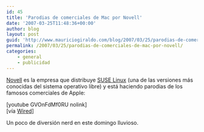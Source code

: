 ```yaml
---
id: 45
title: 'Parodias de comerciales de Mac por Novell'
date: '2007-03-25T11:48:36+00:00'
author: blog
layout: post
guid: 'http://www.mauriciogiraldo.com/blog/2007/03/25/parodias-de-comerciales-de-mac-por-novell/'
permalink: /2007/03/25/parodias-de-comerciales-de-mac-por-novell/
categories:
    - general
    - publicidad
---
```


[Novell](http://www.novell.com/) es la empresa que distribuye [SUSE Linux](http://www.novell.com/linux/) (una de las versiones más conocidas del sistema operativo libre) y está haciendo parodias de los famosos comerciales de Apple:

\[youtube GVOnFdMf0RU nolink\]  
\[ví­a [Wired](http://blog.wired.com/cultofmac/2007/03/novell_launches.html "Wired blog")\]

Un poco de diversión nerd en este domingo lluvioso.